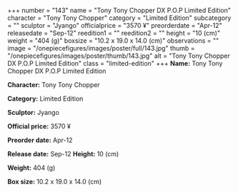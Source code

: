 +++
number = "143"
name = "Tony Tony Chopper DX P.O.P Limited Edition"
character = "Tony Tony Chopper"
category = "Limited Edition"
subcategory = ""
sculptor = "Jyango"
officialprice = "3570 ¥"
preorderdate = "Apr-12"
releasedate = "Sep-12"
reedition1 = ""
reedition2 = ""
height = "10 (cm)"
weight = "404 (g)"
boxsize = "10.2 x 19.0 x 14.0 (cm)"
observations = ""
image = "/onepiecefigures/images/poster/full/143.jpg"
thumb = "/onepiecefigures/images/poster/thumb/143.jpg"
alt = "Tony Tony Chopper DX P.O.P Limited Edition"
class = "limited-edition"
+++
**Name:** Tony Tony Chopper DX P.O.P Limited Edition

**Character:** Tony Tony Chopper

**Category:** Limited Edition 

**Sculptor:** Jyango

**Official price:** 3570 ¥

**Preorder date:** Apr-12

**Release date:** Sep-12
**Height:** 10 (cm)

**Weight:** 404 (g)

**Box size:** 10.2 x 19.0 x 14.0 (cm)

